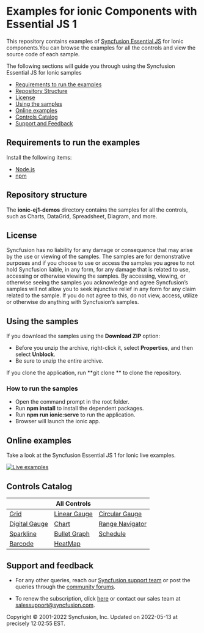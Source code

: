 # Examples for ionic Components with Essential JS 1

This repository contains examples of [Syncfusion Essential JS](https://www.syncfusion.com/products/jquery/javascript/?utm_source=github&utm_medium=listing) for Ionic components.You can browse the examples for all the controls and view the source code of each sample.

The following sections will guide you through using the Syncfusion Essential JS for Ionic samples

* [Requirements to run the examples](#requirements-to-run-the-examples)
* [Repository Structure](#repository-structure)
* [License](#license)
* [Using the samples](#using-the-samples) 
* [Online examples](#online-examples)
* [Controls Catalog](#controls-catalog)
* [Support and Feedback](#support-and-feedback) 

## Requirements to run the examples

Install the following items:

* [Node.js](https://nodejs.org/en/)
* [npm](https://blog.npmjs.org/post/85484771375/how-to-install-npm)

## Repository structure

The **ionic-ej1-demos** directory contains the samples for all the controls, such as Charts, DataGrid, Spreadsheet, Diagram, and more.

## License

Syncfusion has no liability for any damage or consequence that may arise by the use or viewing of the samples. The samples are for demonstrative purposes and if you choose to use or access the samples you agree to not hold Syncfusion liable, in any form, for any damage that is related to use, accessing or otherwise viewing the samples. By accessing, viewing, or otherwise seeing the samples you acknowledge and agree Syncfusion’s samples will not allow you to seek injunctive relief in any form for any claim related to the sample. If you do not agree to this, do not view, access, utilize or otherwise do anything with Syncfusion’s samples.

## Using the samples

If you download the samples using the **Download ZIP** option:

* Before you unzip the archive, right-click it, select **Properties**, and then select **Unblock**.
* Be sure to unzip the entire archive.

If you clone the application, run **git clone <repository-url> ** to clone the repository.

### How to run the samples

* Open the command prompt in the root folder.
* Run **npm install** to install the dependent packages.
* Run **npm run ionic:serve** to run the application.
* Browser will launch the ionic app.

## Online examples

Take a look at the Syncfusion Essential JS 1 for Ionic live examples.

[![Live examples](http://dabuttonfactory.com/button.png?t=Live+demo&f=Calibri-Bold&ts=24&tc=fff&tshs=1&tshc=000&hp=20&vp=8&c=5&bgt=gradient&bgc=3d85c6&ebgc=073763)](https://ionicjq.syncfusion.com/?utm_source=github&utm_medium=listing)

## Controls Catalog

|              | All Controls  |         |
|--------------|--------------|---------|
|   [Grid](https://www.syncfusion.com/products/jquery/javascript/datagrid?utm_source=github&utm_medium=listing)  | [Linear Gauge](https://www.syncfusion.com/products/jquery/javascript/linear-gauge?utm_source=github&utm_medium=listing) | [Circular Gauge](https://www.syncfusion.com/products/jquery/javascript/circular-gauge?utm_source=github&utm_medium=listing) |
|[Digital Gauge](https://www.syncfusion.com/products/jquery/javascript/digital-gauge?utm_source=github&utm_medium=listing)  | [Chart](https://www.syncfusion.com/products/jquery/javascript/charts?utm_source=github&utm_medium=listing) | [Range Navigator](https://www.syncfusion.com/products/jquery/javascript/range-navigator?utm_source=github&utm_medium=listing) |
|[Sparkline](https://www.syncfusion.com/products/jquery/javascript/sparkline?utm_source=github&utm_medium=listing)  | [Bullet Graph](https://www.syncfusion.com/products/jquery/javascript/bullet-graph?utm_source=github&utm_medium=listing) | [Schedule](https://www.syncfusion.com/products/jquery/javascript/scheduler?utm_source=github&utm_medium=listing) |
|[Barcode](https://www.syncfusion.com/products/jquery/javascript/barcode?utm_source=github&utm_medium=listing)  | [HeatMap](https://www.syncfusion.com/products/jquery/javascript/heat-map?utm_source=github&utm_medium=listing) |

## Support and feedback

* For any other queries, reach our [Syncfusion support team](https://www.syncfusion.com/support/directtrac/incidents/newincident?utm_source=github&utm_medium=listing) or post the queries through the [community forums](https://www.syncfusion.com/forums?utm_source=github&utm_medium=listing).

* To renew the subscription, click [here](https://www.syncfusion.com/sales/products?utm_source=github&utm_medium=listing) or contact our sales team at <salessupport@syncfusion.com>.

<p>Copyright © 2001-2022 Syncfusion, Inc. Updated on 2022-05-13 at precisely 12:02:55 EST.</p>
